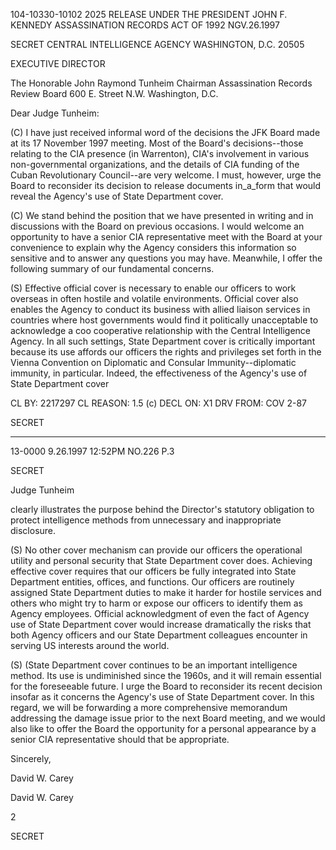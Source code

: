 104-10330-10102 2025 RELEASE UNDER THE PRESIDENT JOHN F. KENNEDY ASSASSINATION RECORDS ACT OF 1992
NGV.26.1997

SECRET
CENTRAL INTELLIGENCE AGENCY
WASHINGTON, D.C. 20505

EXECUTIVE DIRECTOR

The Honorable John Raymond Tunheim
Chairman
Assassination Records
Review Board
600 E. Street N.W.
Washington, D.C.

Dear Judge Tunheim:

(C) I have just received informal word of the
decisions the JFK Board made at its 17 November 1997
meeting. Most of the Board's decisions--those relating to
the CIA presence (in Warrenton), CIA's involvement in various
non-governmental organizations, and the details of CIA
funding of the Cuban Revolutionary Council--are very
welcome. I must, however, urge the Board to reconsider its
decision to release documents in_a_form that would reveal
the Agency's use of State Department cover.

(C) We stand behind the position that we have
presented in writing and in discussions with the Board on
previous occasions. I would welcome an opportunity to have
a senior CIA representative meet with the Board at your
convenience to explain why the Agency considers this
information so sensitive and to answer any questions you may
have. Meanwhile, I offer the following summary of our
fundamental concerns.

(S) Effective official cover is necessary to enable
our officers to work overseas in often hostile and volatile
environments. Official cover also enables the Agency to
conduct its business with allied liaison services in
countries where host governments would find it politically
unacceptable to acknowledge a coo cooperative relationship with
the Central Intelligence Agency. In all such settings,
State Department cover is critically important because its
use affords our officers the rights and privileges set forth
in the Vienna Convention on Diplomatic and Consular
Immunity--diplomatic immunity, in particular. Indeed, the
effectiveness of the Agency's use of State Department cover

CL BY: 2217297
CL REASON: 1.5 (c)
DECL ON: X1
DRV FROM: COV 2-87

SECRET

***

13-0000 9.26.1997 12:52PM NO.226 P.3

SECRET

Judge Tunheim

clearly illustrates the purpose behind the Director's
statutory obligation to protect intelligence methods from
unnecessary and inappropriate disclosure.

(S) No other cover mechanism can provide our officers
the operational utility and personal security that State
Department cover does. Achieving effective cover requires
that our officers be fully integrated into State Department
entities, offices, and functions.
Our officers are
routinely assigned State Department duties to make it harder
for hostile services and others who might try to harm or
expose our officers to identify them as Agency employees.
Official acknowledgment of even the fact of Agency use of
State Department cover would increase dramatically the risks
that both Agency officers and our State Department
colleagues encounter in serving US interests around the
world.

(S) (State Department cover continues to be an
important intelligence method. Its use is undiminished
since the 1960s, and it will remain essential for the
foreseeable future. I urge the Board to reconsider its
recent decision insofar as it concerns the Agency's use of
State Department cover. In this regard, we will be
forwarding a more comprehensive memorandum addressing the
damage issue prior to the next Board meeting, and we would
also like to offer the Board the opportunity for a personal
appearance by a senior CIA representative should that be
appropriate.

Sincerely,

David W. Carey

David W. Carey

2

SECRET
